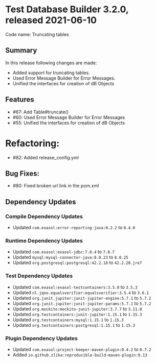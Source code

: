 # Test Database Builder 3.2.0, released 2021-06-10

Code name: Truncating tables

## Summary

In this release following changes are made:

* Added support for truncating tables.
* Used Error Message Builder for Error Messages.
* Unified the interfaces for creation of dB Objects

## Features

* #67: Add Table#truncate()
* #60: Used Error Message Builder for Error Messages
* #55: Unified the interfaces for creation of dB Objects

# Refactoring:

* #82: Added release_config.yml

## Bug Fixes:

* #80: Fixed broken url link in the pom.xml

## Dependency Updates

### Compile Dependency Updates

* Updated `com.exasol:error-reporting-java:0.2.2` to `0.4.0`

### Runtime Dependency Updates

* Updated `com.exasol:exasol-jdbc:7.0.4` to `7.0.7`
* Updated `mysql:mysql-connector-java:8.0.23` to `8.0.25`
* Updated `org.postgresql:postgresql:42.2.18` to `42.2.20.jre7`

### Test Dependency Updates

* Updated `com.exasol:exasol-testcontainers:3.5.0` to `3.5.3`
* Updated `nl.jqno.equalsverifier:equalsverifier:3.5.4` to `3.6.1`
* Updated `org.junit.jupiter:junit-jupiter-engine:5.7.1` to `5.7.2`
* Updated `org.junit.jupiter:junit-jupiter-params:5.7.1` to `5.7.2`
* Updated `org.mockito:mockito-junit-jupiter:3.7.7` to `3.11.0`
* Updated `org.testcontainers:junit-jupiter:1.15.1` to `1.15.3`
* Updated `org.testcontainers:mysql:1.15.1` to `1.15.3`
* Updated `org.testcontainers:postgresql:1.15.1` to `1.15.3`

### Plugin Dependency Updates

* Updated `com.exasol:project-keeper-maven-plugin:0.4.2` to `0.7.2`
* Added `io.github.zlika:reproducible-build-maven-plugin:0.13`

